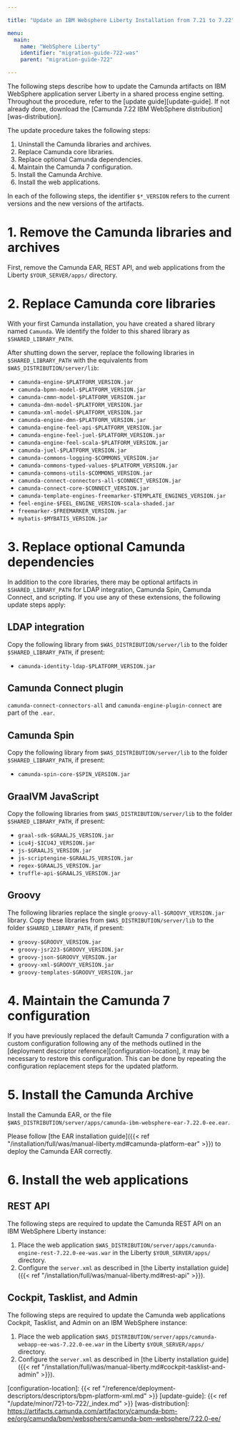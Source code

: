 ```yaml
---

title: "Update an IBM Websphere Liberty Installation from 7.21 to 7.22"

menu:
  main:
    name: "WebSphere Liberty"
    identifier: "migration-guide-722-was"
    parent: "migration-guide-722"

---
```



The following steps describe how to update the Camunda artifacts on IBM WebSphere application server Liberty in a shared process engine setting. 
Throughout the procedure, refer to the [update guide][update-guide]. If not already done, download the [Camunda 7.22 IBM WebSphere distribution][was-distribution].

The update procedure takes the following steps:

1. Uninstall the Camunda libraries and archives.
2. Replace Camunda core libraries.
3. Replace optional Camunda dependencies.
4. Maintain the Camunda 7 configuration.
5. Install the Camunda Archive.
6. Install the web applications.

In each of the following steps, the identifier `$*_VERSION` refers to the current versions and the new versions of 
the artifacts.

# 1. Remove the Camunda libraries and archives

First, remove the Camunda EAR, REST API, and web applications from the Liberty `$YOUR_SERVER/apps/` directory.

# 2. Replace Camunda core libraries

With your first Camunda installation, you have created a shared library named `Camunda`. We identify 
the folder to this shared library as `$SHARED_LIBRARY_PATH`.

After shutting down the server, replace the following libraries in `$SHARED_LIBRARY_PATH` with the equivalents 
from `$WAS_DISTRIBUTION/server/lib`:

* `camunda-engine-$PLATFORM_VERSION.jar`
* `camunda-bpmn-model-$PLATFORM_VERSION.jar`
* `camunda-cmmn-model-$PLATFORM_VERSION.jar`
* `camunda-dmn-model-$PLATFORM_VERSION.jar`
* `camunda-xml-model-$PLATFORM_VERSION.jar`
* `camunda-engine-dmn-$PLATFORM_VERSION.jar`
* `camunda-engine-feel-api-$PLATFORM_VERSION.jar`
* `camunda-engine-feel-juel-$PLATFORM_VERSION.jar`
* `camunda-engine-feel-scala-$PLATFORM_VERSION.jar`
* `camunda-juel-$PLATFORM_VERSION.jar`
* `camunda-commons-logging-$COMMONS_VERSION.jar`
* `camunda-commons-typed-values-$PLATFORM_VERSION.jar`
* `camunda-commons-utils-$COMMONS_VERSION.jar`
* `camunda-connect-connectors-all-$CONNECT_VERSION.jar`
* `camunda-connect-core-$CONNECT_VERSION.jar`
* `camunda-template-engines-freemarker-$TEMPLATE_ENGINES_VERSION.jar`
* `feel-engine-$FEEL_ENGINE_VERSION-scala-shaded.jar`
* `freemarker-$FREEMARKER_VERSION.jar`
* `mybatis-$MYBATIS_VERSION.jar`

# 3. Replace optional Camunda dependencies

In addition to the core libraries, there may be optional artifacts in `$SHARED_LIBRARY_PATH` for LDAP integration, 
Camunda Spin, Camunda Connect, and scripting. If you use any of these extensions, the following update steps apply:

## LDAP integration

Copy the following library from `$WAS_DISTRIBUTION/server/lib` to the folder `$SHARED_LIBRARY_PATH`, if present:

* `camunda-identity-ldap-$PLATFORM_VERSION.jar`

## Camunda Connect plugin

`camunda-connect-connectors-all` and `camunda-engine-plugin-connect` are part of the `.ear`.

## Camunda Spin

Copy the following library from `$WAS_DISTRIBUTION/server/lib` to the folder `$SHARED_LIBRARY_PATH`, if present:

* `camunda-spin-core-$SPIN_VERSION.jar`

## GraalVM JavaScript

Copy the following libraries from `$WAS_DISTRIBUTION/server/lib` to the folder `$SHARED_LIBRARY_PATH`, if present:

* `graal-sdk-$GRAALJS_VERSION.jar`
* `icu4j-$ICU4J_VERSION.jar`
* `js-$GRAALJS_VERSION.jar`
* `js-scriptengine-$GRAALJS_VERSION.jar`
* `regex-$GRAALJS_VERSION.jar`
* `truffle-api-$GRAALJS_VERSION.jar`

## Groovy

The following libraries replace the single `groovy-all-$GROOVY_VERSION.jar` library. Copy these libraries from
`$WAS_DISTRIBUTION/server/lib` to the folder `$SHARED_LIBRARY_PATH`, if present:

* `groovy-$GROOVY_VERSION.jar`
* `groovy-jsr223-$GROOVY_VERSION.jar`
* `groovy-json-$GROOVY_VERSION.jar`
* `groovy-xml-$GROOVY_VERSION.jar`
* `groovy-templates-$GROOVY_VERSION.jar`

# 4. Maintain the Camunda 7 configuration

If you have previously replaced the default Camunda 7 configuration with a custom configuration following any of 
the methods outlined in the [deployment descriptor reference][configuration-location], it may be necessary to restore 
this configuration. This can be done by repeating the configuration replacement steps for the updated platform.

# 5. Install the Camunda Archive

Install the Camunda EAR, or the file `$WAS_DISTRIBUTION/server/apps/camunda-ibm-websphere-ear-7.22.0-ee.ear`.

Please follow [the EAR installation guide]({{< ref "/installation/full/was/manual-liberty.md#camunda-platform-ear" >}})
to deploy the Camunda EAR correctly.

# 6. Install the web applications

## REST API

The following steps are required to update the Camunda REST API on an IBM WebSphere Liberty instance:

1. Place the web application `$WAS_DISTRIBUTION/server/apps/camunda-engine-rest-7.22.0-ee-was.war` in the Liberty `$YOUR_SERVER/apps/` directory.
2. Configure the `server.xml` as described in [the Liberty installation guide]({{< ref "/installation/full/was/manual-liberty.md#rest-api" >}}).

## Cockpit, Tasklist, and Admin

The following steps are required to update the Camunda web applications Cockpit, Tasklist, and Admin on an IBM WebSphere instance:

1. Place the web application `$WAS_DISTRIBUTION/server/apps/camunda-webapp-ee-was-7.22.0-ee.war` in the Liberty `$YOUR_SERVER/apps/` directory.
2. Configure the `server.xml` as described in [the Liberty installation guide]({{< ref "/installation/full/was/manual-liberty.md#cockpit-tasklist-and-admin" >}}).

[configuration-location]: {{< ref "/reference/deployment-descriptors/descriptors/bpm-platform-xml.md" >}}
[update-guide]: {{< ref "/update/minor/721-to-722/_index.md" >}}
[was-distribution]: https://artifacts.camunda.com/artifactory/camunda-bpm-ee/org/camunda/bpm/websphere/camunda-bpm-websphere/7.22.0-ee/
